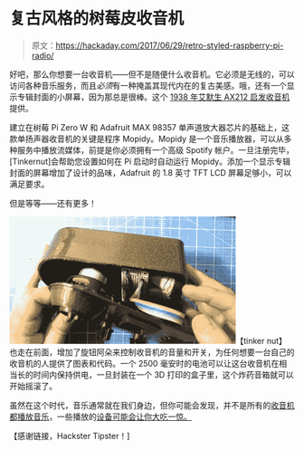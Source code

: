# 复古风格的树莓皮收音机

> 原文：<https://hackaday.com/2017/06/29/retro-styled-raspberry-pi-radio/>

好吧，那么你想要一台收音机——但不是随便什么收音机。它必须是无线的，可以访问各种音乐服务，而且*必须*有一种掩盖其现代内在的复古美感。哦，还有一个显示专辑封面的小屏幕，因为那总是很棒。这个 [1938 年艾默生 AX212 启发收音机](https://www.hackster.io/tinkernut/diy-vintage-spotify-radio-using-a-raspberry-pi-bc3322)提供。

建立在树莓 Pi Zero W 和 Adafruit MAX 98357 单声道放大器芯片的基础上，这款单扬声器收音机的关键是程序 Mopidy。Mopidy 是一个音乐播放器，可以从多种服务中播放流媒体，前提是你必须拥有一个高级 Spotify 帐户。一旦注册完毕，[Tinkernut]会帮助您设置如何在 Pi 启动时自动运行 Mopidy。添加一个显示专辑封面的屏幕增加了设计的品味，Adafruit 的 1.8 英寸 TFT LCD 屏幕足够小，可以满足要求。

但是等等——还有更多！

[![](img/ee04f1f95624ee3d452d1b0e22277506.png)](https://hackaday.com/wp-content/uploads/2017/06/12_step_q1ci2gaubv.jpg)【tinker nut】也走在前面，增加了旋钮阿朵来控制收音机的音量和开关，为任何想要一台自己的收音机的人提供了图表和代码。一个 2500 毫安时的电池可以让这台收音机在相当长的时间内保持供电，一旦封装在一个 3D 打印的盒子里，这个炸药音箱就可以开始摇滚了。

虽然在这个时代，音乐通常就在我们身边，但你可能会发现，并不是所有的[收音机都播放音乐](http://hackaday.com/2016/08/14/retro-radio-riddle/)，一些播放的[设备可能会让你大吃一惊。](http://hackaday.com/2014/07/03/retro-gaming-console-now-with-internet-radio/)

【感谢链接，Hackster Tipster！]